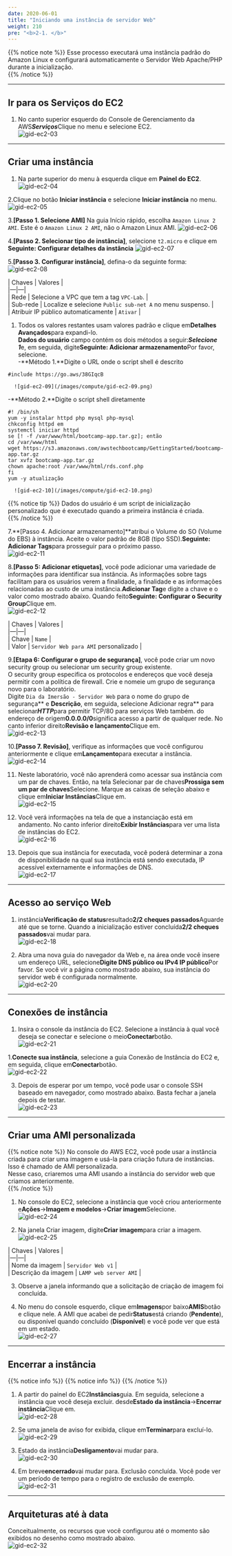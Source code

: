 ```yaml
---
date: 2020-06-01
title: "Iniciando uma instância de servidor Web"  
weight: 210
pre: "<b>2-1. </b>"
---
```

  
{{% notice note %}}
Esse processo executará uma instância padrão do Amazon Linux e configurará automaticamente o Servidor Web Apache/PHP durante a inicialização.  
{{% /notice %}}
  
----
  
## Ir para os Serviços do EC2  
1. No canto superior esquerdo do Console de Gerenciamento da AWS***Serviços***Clique no menu e selecione EC2.  
![gid-ec2-03](/images/compute/gid-ec2-03.png)
  
----
  
## Criar uma instância  
1. Na parte superior do menu à esquerda clique em **Painel do EC2**.  
![gid-ec2-04](/images/compute/gid-ec2-04.png)
  
2.Clique no botão **Iniciar instância** e selecione **Iniciar instância** no menu.
![gid-ec2-05](/images/compute/gid-ec2-05.png)
  
3.**[Passo 1. Selecione AMI]** Na guia Início rápido, escolha `Amazon Linux 2 AMI`. Este é o `Amazon Linux 2 AMI`, não o Amazon Linux AMI. 
![gid-ec2-06](/images/compute/gid-ec2-06.png)
  
4.**[Passo 2. Selecionar tipo de instância]**, selecione `t2.micro` e clique em **Seguinte: Configurar detalhes da instância**
![gid-ec2-07](/images/compute/gid-ec2-07.png)
  
5.**[Passo 3. Configurar instância]**, defina-o da seguinte forma:  
![gid-ec2-08](/images/compute/gid-ec2-08.png)
  
| Chaves | Valores |  
|—|—|  
| Rede | Selecione a VPC que tem a tag `VPC-Lab`. |  
| Sub-rede | Localize e selecione `Public sub-net A` no menu suspenso. |  
| Atribuir IP público automaticamente | `Ativar` |  
  
1. Todos os valores restantes usam valores padrão e clique em**Detalhes Avançados**para expandi-lo.  
**Dados do usuário** campo contém os dois métodos a seguir:***Selecione 1***e, em seguida, digite**Seguinte: Adicionar armazenamento**Por favor, selecione.  
-**Método 1.**Digite o URL onde o script shell é descrito  
```  
#include https://go.aws/38GIqcB  
```  
      ![gid-ec2-09](/images/compute/gid-ec2-09.png)
  
-**Método 2.**Digite o script shell diretamente  
```  
#! /bin/sh  
yum -y instalar httpd php mysql php-mysql  
chkconfig httpd em  
systemctl iniciar httpd  
se [! -f /var/www/html/bootcamp-app.tar.gz]; então  
cd /var/www/html  
wget https://s3.amazonaws.com/awstechbootcamp/GettingStarted/bootcamp-app.tar.gz  
tar xvfz bootcamp-app.tar.gz  
chown apache:root /var/www/html/rds.conf.php  
fi  
yum -y atualização  
```  
      ![gid-ec2-10](/images/compute/gid-ec2-10.png)
  
{{% notice tip %}}
Dados do usuário é um script de inicialização personalizado que é executado quando a primeira instância é criada.  
{{% /notice %}}
  
7.**[Passo 4. Adicionar armazenamento]**atribui o Volume do SO (Volume do EBS) à instância. Aceite o valor padrão de 8GB (tipo SSD).**Seguinte: Adicionar Tags**para prosseguir para o próximo passo.  
![gid-ec2-11](/images/compute/gid-ec2-11.png)
  
8.**[Passo 5: Adicionar etiquetas]**, você pode adicionar uma variedade de informações para identificar sua instância. As informações sobre tags facilitam para os usuários verem a finalidade, a finalidade e as informações relacionadas ao custo de uma instância.**Adicionar Tag**e digite a chave e o valor como mostrado abaixo. Quando feito**Seguinte: Configurar o Security Group**Clique em.  
![gid-ec2-12](/images/compute/gid-ec2-12.png)
  
| Chaves | Valores |  
|—|—|  
| Chave | `Name` |  
| Valor | `Servidor Web para AMI` personalizado |  
  
9.**[Etapa 6: Configurar o grupo de segurança]**, você pode criar um novo security group ou selecionar um security group existente.  
O security group especifica os protocolos e endereços que você deseja permitir com a política de firewall. Crie e nomeie um grupo de segurança novo para o laboratório.  
Digite `Dia da Imersão - Servidor Web` para o nome do grupo de segurança** e **Descrição**, em seguida, selecione Adicionar regra** para selecionar***HTTP***para permitir TCP/80 para serviços Web também. do endereço de origem**0.0.0.0/0**significa acesso a partir de qualquer rede. No canto inferior direito**Revisão e lançamento**Clique em.  
![gid-ec2-13](/images/compute/gid-ec2-13.png)
  
10.**[Passo 7. Revisão]**, verifique as informações que você configurou anteriormente e clique em**Lançamento**para executar a instância.  
![gid-ec2-14](/images/compute/gid-ec2-14.png)
  
11. Neste laboratório, você não aprenderá como acessar sua instância com um par de chaves. Então, na tela Selecionar par de chaves**Prossiga sem um par de chaves**Selecione. Marque as caixas de seleção abaixo e clique em**Iniciar Instâncias**Clique em.  
![gid-ec2-15](/images/compute/gid-ec2-15.png)
  
12. Você verá informações na tela de que a instanciação está em andamento. No canto inferior direito**Exibir Instâncias**para ver uma lista de instâncias do EC2.  
![gid-ec2-16](/images/compute/gid-ec2-16.png)
  
13. Depois que sua instância for executada, você poderá determinar a zona de disponibilidade na qual sua instância está sendo executada, IP acessível externamente e informações de DNS.  
![gid-ec2-17](/images/compute/gid-ec2-17.png)
  
----
  
## Acesso ao serviço Web  
  
1. instância**Verificação de status**resultado**2/2 cheques passados**Aguarde até que se torne. Quando a inicialização estiver concluída**2/2 cheques passados**vai mudar para.  
![gid-ec2-18](/images/compute/gid-ec2-18.png)
  
2. Abra uma nova guia do navegador da Web e, na área onde você insere um endereço URL, selecione**Digite DNS público ou IPv4 IP público**Por favor. Se você vir a página como mostrado abaixo, sua instância do servidor web é configurada normalmente.  
![gid-ec2-20](/images/compute/gid-ec2-20.png)
  
----
  
## Conexões de instância  
  
1. Insira o console da instância do EC2. Selecione a instância à qual você deseja se conectar e selecione o meio**Conectar**botão.  
![gid-ec2-21](/images/compute/gid-ec2-21.png)
  
1.**Conecte sua instância**, selecione a guia Conexão de Instância do EC2 e, em seguida, clique em**Conectar**botão.  
![gid-ec2-22](/images/compute/gid-ec2-22.png)
  
3. Depois de esperar por um tempo, você pode usar o console SSH baseado em navegador, como mostrado abaixo. Basta fechar a janela depois de testar.  
![gid-ec2-23](/images/compute/gid-ec2-23.png)
  
----
  
## Criar uma AMI personalizada  
{{% notice note %}}
No console do AWS EC2, você pode usar a instância criada para criar uma imagem e usá-la para criação futura de instâncias. Isso é chamado de AMI personalizada.  
Nesse caso, criaremos uma AMI usando a instância do servidor web que criamos anteriormente.  
{{% /notice %}}
  
1. No console do EC2, selecione a instância que você criou anteriormente e**Ações**->**Imagem e modelos**->**Criar imagem**Selecione.  
![gid-ec2-24](/images/compute/gid-ec2-24.png)
  
2. Na janela Criar imagem, digite**Criar imagem**para criar a imagem.  
![gid-ec2-25](/images/compute/gid-ec2-25.png)
  
| Chaves | Valores |  
|—|—|  
| Nome da imagem | `Servidor Web v1` |  
| Descrição da imagem | `LAMP web server AMI` |  
  
3. Observe a janela informando que a solicitação de criação de imagem foi concluída.  
  
4. No menu do console esquerdo, clique em**Imagens**por baixo**AMIS**botão e clique nele. A AMI que acabei de pedir**Status**está criando (**Pendente**), ou disponível quando concluído (**Disponível**) e você pode ver que está em um estado.  
![gid-ec2-27](/images/compute/gid-ec2-27.png)
  
----
  
## Encerrar a instância  
{{% notice info %}}
{{% notice info %}}
{{% /notice %}}
  
1. A partir do painel do EC2**Instâncias**guia. Em seguida, selecione a instância que você deseja excluir. desde**Estado da instância**->**Encerrar instância**Clique em.  
![gid-ec2-28](/images/compute/gid-ec2-28.png)
  
2. Se uma janela de aviso for exibida, clique em**Terminar**para excluí-lo.  
![gid-ec2-29](/images/compute/gid-ec2-29.png)
  
3. Estado da instância**Desligamento**vai mudar para.  
![gid-ec2-30](/images/compute/gid-ec2-30.png)
  
4. Em breve**encerrado**vai mudar para. Exclusão concluída. Você pode ver um período de tempo para o registro de exclusão de exemplo.  
![gid-ec2-31](/images/compute/gid-ec2-31.png)
  
----
  
## Arquiteturas até à data  
Conceitualmente, os recursos que você configurou até o momento são exibidos no desenho como mostrado abaixo.  
![gid-ec2-32](/images/compute/gid-ec2-32.svg)
